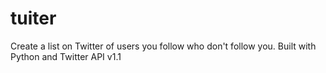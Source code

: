 # tuiter
Create a list on Twitter of users you follow who don't follow you. Built with Python and Twitter API v1.1
